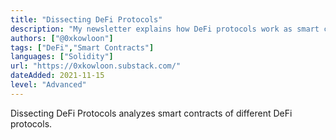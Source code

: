 ```yaml
---
title: "Dissecting DeFi Protocols"
description: "My newsletter explains how DeFi protocols work as smart contracts"
authors: ["@0xkowloon"]
tags: ["DeFi","Smart Contracts"]
languages: ["Solidity"]
url: "https://0xkowloon.substack.com/"
dateAdded: 2021-11-15
level: "Advanced"
---
```


Dissecting DeFi Protocols analyzes smart contracts of different DeFi protocols.